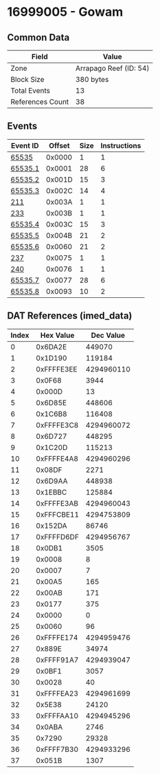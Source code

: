 # 16999005 - Gowam

## Common Data

| Field            | Value                  |
|------------------|------------------------|
| Zone             | Arrapago Reef (ID: 54) |
| Block Size       | 380 bytes              |
| Total Events     | 13                     |
| References Count | 38                     |

## Events

| Event ID                | Offset   |   Size |   Instructions |
|-------------------------|----------|--------|----------------|
| [65535](./65535.md)     | 0x0000   |      1 |              1 |
| [65535.1](./65535.1.md) | 0x0001   |     28 |              6 |
| [65535.2](./65535.2.md) | 0x001D   |     15 |              3 |
| [65535.3](./65535.3.md) | 0x002C   |     14 |              4 |
| [211](./211.md)         | 0x003A   |      1 |              1 |
| [233](./233.md)         | 0x003B   |      1 |              1 |
| [65535.4](./65535.4.md) | 0x003C   |     15 |              3 |
| [65535.5](./65535.5.md) | 0x004B   |     21 |              2 |
| [65535.6](./65535.6.md) | 0x0060   |     21 |              2 |
| [237](./237.md)         | 0x0075   |      1 |              1 |
| [240](./240.md)         | 0x0076   |      1 |              1 |
| [65535.7](./65535.7.md) | 0x0077   |     28 |              6 |
| [65535.8](./65535.8.md) | 0x0093   |     10 |              2 |

## DAT References (imed_data)

|   Index | Hex Value   |   Dec Value |
|---------|-------------|-------------|
|       0 | 0x6DA2E     |      449070 |
|       1 | 0x1D190     |      119184 |
|       2 | 0xFFFFE3EE  |  4294960110 |
|       3 | 0x0F68      |        3944 |
|       4 | 0x000D      |          13 |
|       5 | 0x6D85E     |      448606 |
|       6 | 0x1C6B8     |      116408 |
|       7 | 0xFFFFE3C8  |  4294960072 |
|       8 | 0x6D727     |      448295 |
|       9 | 0x1C20D     |      115213 |
|      10 | 0xFFFFE4A8  |  4294960296 |
|      11 | 0x08DF      |        2271 |
|      12 | 0x6D9AA     |      448938 |
|      13 | 0x1EBBC     |      125884 |
|      14 | 0xFFFFE3AB  |  4294960043 |
|      15 | 0xFFFCBE11  |  4294753809 |
|      16 | 0x152DA     |       86746 |
|      17 | 0xFFFFD6DF  |  4294956767 |
|      18 | 0x0DB1      |        3505 |
|      19 | 0x0008      |           8 |
|      20 | 0x0007      |           7 |
|      21 | 0x00A5      |         165 |
|      22 | 0x00AB      |         171 |
|      23 | 0x0177      |         375 |
|      24 | 0x0000      |           0 |
|      25 | 0x0060      |          96 |
|      26 | 0xFFFFE174  |  4294959476 |
|      27 | 0x889E      |       34974 |
|      28 | 0xFFFF91A7  |  4294939047 |
|      29 | 0x0BF1      |        3057 |
|      30 | 0x0028      |          40 |
|      31 | 0xFFFFEA23  |  4294961699 |
|      32 | 0x5E38      |       24120 |
|      33 | 0xFFFFAA10  |  4294945296 |
|      34 | 0x0ABA      |        2746 |
|      35 | 0x7290      |       29328 |
|      36 | 0xFFFF7B30  |  4294933296 |
|      37 | 0x051B      |        1307 |
